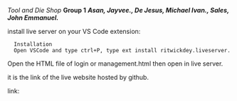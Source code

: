 *Tool and Die Shop*
**Group 1**
***Asan, Jayvee., De Jesus, Michael Ivan., Sales, John Emmanuel.***

install live server on your VS Code extension:

      Installation
      Open VSCode and type ctrl+P, type ext install ritwickdey.liveserver.

Open the HTML file of login or management.html
then open in live server.

it is the link of the live website hosted by github.

link: 
